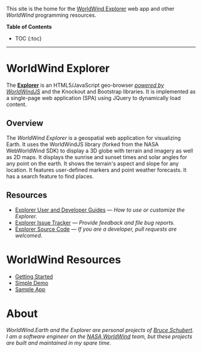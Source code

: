 This site is the home for the [WorldWind Explorer](https://worldwind.earth/explorer) web app and 
other _WorldWind_ programming resources.

**Table of Contents**
* TOC
{:toc}

---

# WorldWind Explorer
The [__Explorer__](https://worldwind.earth/explorer) is an HTML5/JavaScript geo-browser 
_[powered by WorldWindJS](https://emxsys.github.io/worldwindjs/)_ and the Knockout and Bootstrap libraries. 
It is implemented as a single-page web application (SPA) using JQuery to dynamically load content.

## Overview
The _WorldWind Explorer_ is a geospatial web application for visualizing Earth. It uses the
WorldWindJS library (forked from the NASA WebWorldWind SDK) to display a 3D globe with terrain 
and imagery as well as 2D maps. It displays the sunrise and sunset times and solar angles
for any point on the earth. It shows the terrain's aspect and slope for any 
location. It features user-defined markers and point weather forecasts.
It has a search feature to find places.

## Resources
- [Explorer User and Developer Guides](https://github.com/WorldWindEarth/explorer/wiki) — _How to use or customize the Explorer._
- [Explorer Issue Tracker](https://github.com/WorldWindEarth/explorer/issues) — _Provide feedback and file bug reports._
- [Explorer Source Code](https://github.com/WorldWindEarth/explorer) — _If you are a developer, pull requests are welcomed._

# WorldWind Resources

* [Getting Started](./getting-started.html)
* [Simple Demo](./simple-demo.html)
* [Sample App](./sample-app.html)


# About
_WorldWind.Earth and the Explorer are personal projects of [Bruce Schubert](https://github.com/emxsys). 
I am a software engineer on the [NASA WorldWind](https://worldwind.arc.nasa.gov) 
team, but these projects are built and maintained in my spare time._
